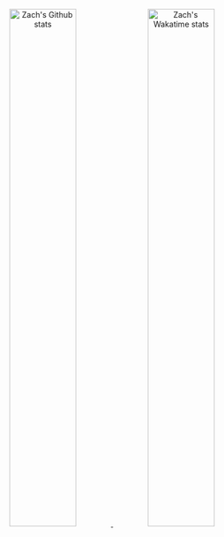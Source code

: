 <p align="center">
  <a href="#">
    <img
      width="49%"
      alt="Zach's Github stats"
      src="https://github-readme-stats.vercel.app/api?username=zachstence&count_private=true&show_icons=true&theme=dark&custom_title=GitHub%20Stats"
    />
  </a>
  <a>
    <img
      width="49%"
      alt="Zach's Wakatime stats"
      src="https://github-readme-stats.vercel.app/api/wakatime?username=zachstence&theme=dark&layout=compact&langs_count=6&custom_title=Wakatime%20Stats%20(This%20Week)"
    />
  </a>
</p>
